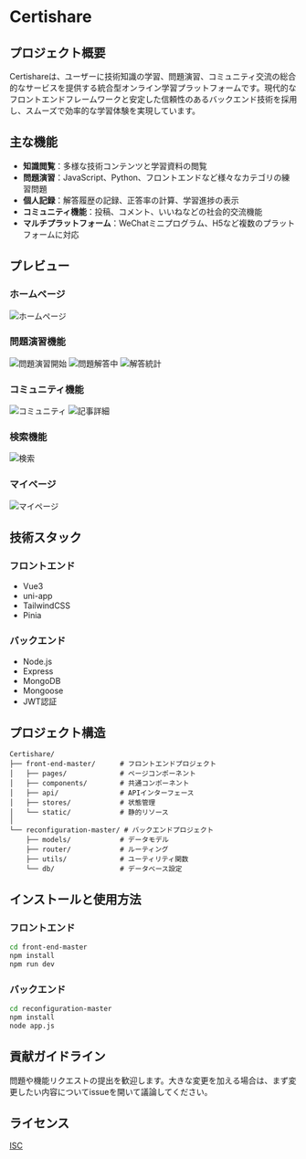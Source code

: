 # Certishare

## プロジェクト概要
Certishareは、ユーザーに技術知識の学習、問題演習、コミュニティ交流の総合的なサービスを提供する統合型オンライン学習プラットフォームです。現代的なフロントエンドフレームワークと安定した信頼性のあるバックエンド技術を採用し、スムーズで効率的な学習体験を実現しています。

## 主な機能
- **知識閲覧**：多様な技術コンテンツと学習資料の閲覧
- **問題演習**：JavaScript、Python、フロントエンドなど様々なカテゴリの練習問題
- **個人記録**：解答履歴の記録、正答率の計算、学習進捗の表示
- **コミュニティ機能**：投稿、コメント、いいねなどの社会的交流機能
- **マルチプラットフォーム**：WeChatミニプログラム、H5など複数のプラットフォームに対応

## プレビュー
### ホームページ
![ホームページ](img/index.png)

### 問題演習機能
![問題演習開始](img/start_questions.png)
![問題解答中](img/answering%20questions.png)
![解答統計](img/AnswerStatistics.png)

### コミュニティ機能
![コミュニティ](img/community.png)
![記事詳細](img/articleInfo.png)

### 検索機能
![検索](img/Search.png)

### マイページ
![マイページ](img/personal-center.png)

## 技術スタック
### フロントエンド
- Vue3
- uni-app
- TailwindCSS
- Pinia

### バックエンド
- Node.js
- Express
- MongoDB
- Mongoose
- JWT認証

## プロジェクト構造
```
Certishare/
├── front-end-master/      # フロントエンドプロジェクト
│   ├── pages/             # ページコンポーネント
│   ├── components/        # 共通コンポーネント
│   ├── api/               # APIインターフェース
│   ├── stores/            # 状態管理
│   └── static/            # 静的リソース
│
└── reconfiguration-master/ # バックエンドプロジェクト
    ├── models/            # データモデル
    ├── router/            # ルーティング
    ├── utils/             # ユーティリティ関数
    └── db/                # データベース設定
```

## インストールと使用方法
### フロントエンド
```bash
cd front-end-master
npm install
npm run dev
```

### バックエンド
```bash
cd reconfiguration-master
npm install
node app.js
```

## 貢献ガイドライン
問題や機能リクエストの提出を歓迎します。大きな変更を加える場合は、まず変更したい内容についてissueを開いて議論してください。

## ライセンス
[ISC](LICENSE) 